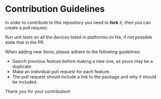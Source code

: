 # Contribution Guidelines

In order to contribute to this repository you need to **fork** it, then you can create a pull request.

Run unit tests on all the devices listed in platformio.ini file, if not possible state that in the PR.

When adding new items, please adhere to the following guidelines:

- Search previous feature before making a new one, as yours may be a duplicate.
- Make an individual pull request for each feature.
- The pull request should include a link to the package and why it should be included.

Thank you for your contribution!
